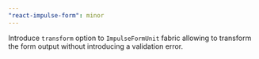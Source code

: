 ```yaml
---
"react-impulse-form": minor
---
```


Introduce `transform` option to `ImpulseFormUnit` fabric allowing to transform the form output without introducing a validation error.
